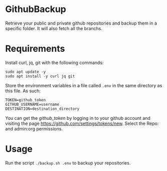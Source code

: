 # GithubBackup
Retrieve your public and private github repositories and backup them in a specific folder. It will also fetch all the branchs.

# Requirements
Install curl, jq, git with the following commands:
```
sudo apt update -y
sudo apt install -y curl jq git
```

Store the environment variables in a file called `.env` in the same directory as this file. As such:
```
TOKEN=github_token
GITHUB_USERNAME=username
DESTINATION=destination_directory
```

You can get the *github_token* by logging in to your github account and visiting the page https://github.com/settings/tokens/new.
Select the Repo: and admin:org permissions.
# Usage
Run the script `./backup.sh .env` to backup your repositories.